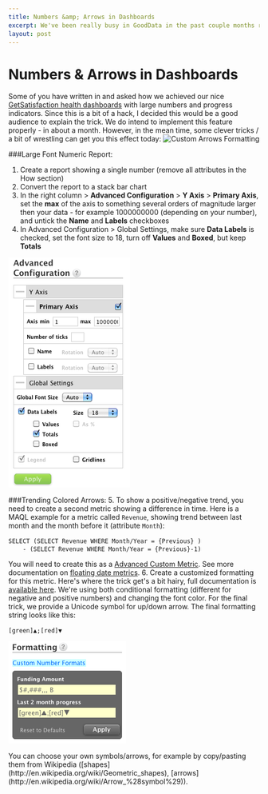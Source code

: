 ```yaml
---
title: Numbers &amp; Arrows in Dashboards
excerpt: We've been really busy in GoodData in the past couple months reshaping our upload APIs - simplifying them, speeding them up and opening them up to more flexibility. In summer we've released our v2.0 APIs to our developer community through our GoodData CL. Now we're back with the latest installment - SLI API allowing you to load a single file and have it normalized in GoodData. Read more on how to start using them.
layout: post
---
```

# Numbers &amp; Arrows in Dashboards

Some of you have written in and asked how we achieved our nice [GetSatisfaction health dashboards](http://www.gooddata.com/blog/get-satisfaction-and-gooddata-team-up-to-transform-social-engagement-metrics/) with large numbers and progress indicators. Since this is a bit of a hack, I decided this would be a good audience to explain the trick. We do intend to implement this feature properly - in about a month. However, in the mean time, some clever tricks / a bit of wrestling can get you this effect today:
<img src="http://www.gooddata.com/files/2010/10/GetSatisfaction-Dashboard.jpg" alt="Custom Arrows Formatting">

###Large Font Numeric Report:

1. Create a report showing a single number (remove all attributes in the How section)
2. Convert the report to a stack bar chart
3. In the right column > **Advanced Configuration** > **Y Axis** > **Primary Axis**, set the **max** of the axis to something several orders of magnitude larger then your data - for example 1000000000 (depending on your number), and untick the **Name** and **Labels** checkboxes
4. In Advanced Configuration > Global Settings, make sure **Data Labels** is checked, set the font size to 18, turn off **Values** and **Boxed**, but keep **Totals**
<p><img src="/images/posts/chart-settings.png" alt="Chart Settings"></p>

###Trending Colored Arrows:
5. To show a positive/negative trend, you need to create a second metric showing a difference in time. Here is a MAQL example for a metric called `Revenue`, showing trend between last month and the month before it (attribute `Month`):
<pre><code>SELECT (SELECT Revenue WHERE Month/Year = {Previous} )
    - (SELECT Revenue WHERE Month/Year = {Previous}-1)</code></pre>
You will need to create this as a [Advanced Custom Metric](https://secure.gooddata.com/docs/html/reference.guide.createmetrics.advancedMetricEditor.html#reference.guide.createmetrics.advanced.custom). See more documentation on [floating date metrics](https://secure.gooddata.com/docs/html/reference.guide.maql.previousPeriod.html).
6. Create a customized formatting for this metric. Here's where the trick get's a bit hairy, full documentation is [available here](https://secure.gooddata.com/docs/html/reference.guide.reportoptions.formatting.html). We're using both conditional formatting (different for negative and positive numbers) and changing the font color. For the final trick, we provide a Unicode symbol for up/down arrow. The final formatting string looks like this:
<pre><code>[green]▲;[red]▼</code></pre>
<p><img src="/images/posts/custom-arrows-formatting.png" alt="Custom Arrows Formatting"></p>
You can choose your own symbols/arrows, for example by copy/pasting them from Wikipedia ([shapes](http://en.wikipedia.org/wiki/Geometric_shapes), [arrows](http://en.wikipedia.org/wiki/Arrow_%28symbol%29)).
